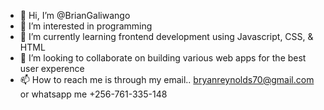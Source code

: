 - 👋 Hi, I’m @BrianGaliwango
- 👀 I’m interested in programming
- 🌱 I’m currently learning frontend development using Javascript, CSS, & HTML
- 💞️ I’m looking to collaborate on building various web apps for the best user experence
- 📫 How to reach me is through my email.. bryanreynolds70@gmail.com or whatsapp me +256-761-335-148
